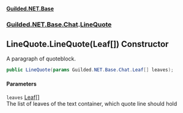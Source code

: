 
#### [Guilded.NET.Base](Guilded_NET_Base 'Guilded_NET_Base')
### [Guilded.NET.Base.Chat](Guilded_NET_Base#Guilded_NET_Base_Chat 'Guilded.NET.Base.Chat').[LineQuote](LineQuote 'Guilded.NET.Base.Chat.LineQuote')
## LineQuote.LineQuote(Leaf[]) Constructor
A paragraph of quoteblock.  
```csharp
public LineQuote(params Guilded.NET.Base.Chat.Leaf[] leaves);
```

#### Parameters
<a name='Guilded_NET_Base_Chat_LineQuote_LineQuote(Guilded_NET_Base_Chat_Leaf__)_leaves'></a>
`leaves` [Leaf](Leaf 'Guilded.NET.Base.Chat.Leaf')[[]](https://docs.microsoft.com/en-us/dotnet/api/System.Array 'System.Array')  
The list of leaves of the text container, which quote line should hold
  
